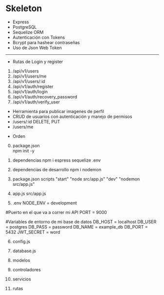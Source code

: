 # Skeleton

- Express
- PostgreSQL
- Sequelize ORM
- Autenticación con Tokens
- Bcrypt para hashear contraseñas
- Uso de Json Web Token

----

- Rutas de Login y register
 1. /api/v1/users
 2. /api/v1/users/me
 3. /api/v1/users/:id
 4. /api/v1/auth/register
 5. /api/v1/auth/login
 6. /api/v1/auth/recovery_password
 7. /api/v1/auth/verify_user


- Herramienta para publicar imagenes de perfil
- CRUD de usuarios con autenticación y manejo de permisos
- /users/:id DELETE, PUT
- /users/me 

* Orden

0. package.json  
npm init -y


1. dependencias 
npm i espress sequelize .env 


2. dependencias de desarrollo 
npm i nodemon


3. package.json scripts 
 "start" "node src/app.js"
 "dev" "nodemon src/app.js"


4. app.js 
src/app.js


5. .env
NODE_ENV = development

#Puerto en el que va a correr mi API
PORT = 9000

#Variables de entorno de mi base de datos
DB_HOST = localhost
DB_USER = postgres
DB_PASS = password
DB_NAME = example_db
DB_PORT = 5432
JWT_SECRET = word


6. config.js

7. database.js
8. modelos
9. controladores
10. servicios
11. rutas